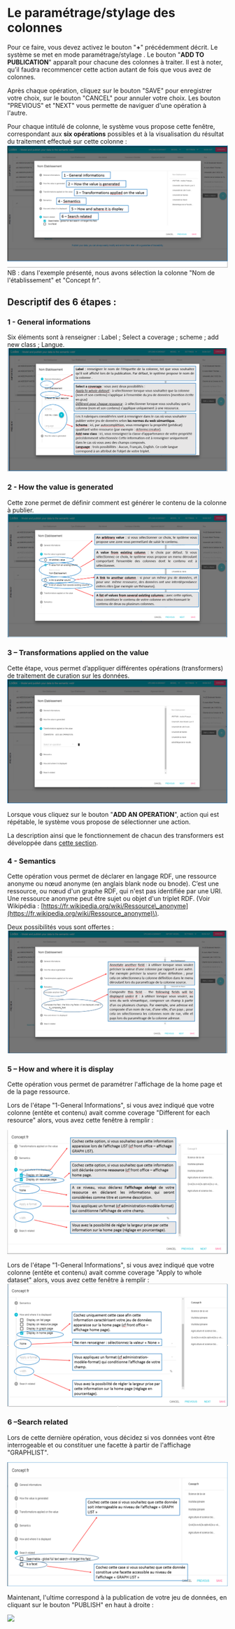 # Le paramétrage/stylage des colonnes

Pour ce faire, vous devez activez le bouton "**+**" précédemment décrit. Le système se met en mode paramétrage/stylage . Le bouton "**ADD TO PUBLICATION**" apparaît pour chacune des colonnes à traiter. Il est à noter, qu’il faudra recommencer cette action autant de fois que vous avez de colonnes.

Après chaque opération, cliquez sur le bouton "SAVE" pour enregistrer votre choix, sur le bouton "CANCEL" pour annuler votre choix. Les bouton "PREVIOUS" et "NEXT" vous permette de naviguer d'une opération à l'autre.

Pour chaque intitulé de colonne, le système vous propose cette fenêtre, correspondant aux **six opérations** possibles et à la visualisation du résultat du traitement effectué sur cette colonne  :![](/assets/parametrage2.png)NB : dans l'exemple présenté, nous avons sélection la colonne "Nom de l'établissement" et "Concept fr".

## Descriptif des 6 étapes :

### 1 - General informations

Six éléments sont à renseigner : Label ; Select a coverage ; scheme ; add new class ; Langue.![](/assets/parametrage3.png)

### 2 - How the value is generated

Cette zone permet de définir comment est générer le contenu de la colonne à publier.![](/assets/parametrage4.png)

### **3 – Transformations applied on the value**

Cette étape, vous permet d’appliquer différentes opérations \(transformers\) de traitement de curation sur les données.![](/assets/parametre5.png)

Lorsque vous cliquez sur le bouton "**ADD AN OPERATION**", action qui est répétable, le système vous propose de sélectionner une action.

La description ainsi que le fonctionnement de chacun des transformers est développée dans [cette section](/Administration/Modèle/Transformers/README.md).

### **4 - Semantics**

Cette opération vous permet de déclarer en  langage RDF, une ressource anonyme ou nœud anonyme \(en anglais blank node ou bnode\). C’est une ressource, ou nœud d'un graphe RDF, qui n'est pas identifiée par une URI. Une ressource anonyme peut être sujet ou objet d'un triplet RDF. \(Voir Wikipédia : [https://fr.wikipedia.org/wiki/Ressource\_anonyme](https://fr.wikipedia.org/wiki/Ressource_anonyme)\).

Deux possibilités vous sont offertes : ![](/assets/parametre6.png)

### 5 – How and where it is display

Cette opération vous permet de paramétrer l'affichage de la home page et de la page ressource.

Lors de l'étape "1-General Informations", si vous avez indiqué que votre colonne \(entête et contenu\) avait comme coverage "Different for each resource" alors, vous avez cette fenêtre à remplir :

![](/assets/affichageressource.png)

Lors de l'étape "1-General Informations", si vous avez indiqué que votre colonne \(entête et contenu\) avait comme coverage "Apply to whole dataset" alors, vous avez cette fenêtre à remplir :![](/assets/affichagehomepage.png)

### **6 –Search related**

Lors de cette dernière opération, vous décidez si vos données vont être interrogeable et ou constituer une facette à partir de l'affichage "GRAPHLIST".

![](/assets/searchrelated.png)

Maintenant, l'ultime correspond à la publication de votre jeu de données, en cliquant sur le bouton "PUBLISH" en haut à droite :

![](/assets/publicationjeudedonnées.png)

